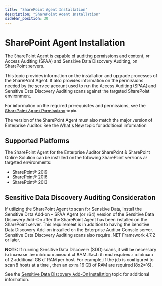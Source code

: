 ```yaml
---
title: "SharePoint Agent Installation"
description: "SharePoint Agent Installation"
sidebar_position: 30
---
```


# SharePoint Agent Installation

The SharePoint Agent is capable of auditing permissions and content, or Access Auditing (SPAA) and
Sensitive Data Discovery Auditing, on SharePoint servers.

This topic provides information on the installation and upgrade processes of the SharePoint Agent.
It also provides information on the permissions needed by the service account used to run the Access
Auditing (SPAA) and Sensitive Data Discovery Auditing scans against the targeted SharePoint
environment.

For information on the required prerequisites and permissions, see the
[SharePoint Agent Permissions](/docs/accessanalyzer/11.6/requirements/sharepoint/scanoptions/agentbasedscans/agentpermissions.md)
topic.

The version of the SharePoint Agent must also match the major version of Enterprise Auditor. See the
[What's New](/docs/accessanalyzer/11.6/overview/whatsnew.md) topic for
additional information.

## Supported Platforms

The SharePoint Agent for the Enterprise Auditor SharePoint & SharePoint Online Solution can be
installed on the following SharePoint versions as targeted environments:

- SharePoint® 2019
- SharePoint® 2016
- SharePoint® 2013

## Sensitive Data Discovery Auditing Consideration

If utilizing the SharePoint Agent to scan for Sensitive Data, install the Sensitive Data Add-on –
SPAA Agent (or x64) version of the Sensitive Data Discovery Add-On after the SharePoint Agent has
been installed on the SharePoint server. This requirement is in addition to having the Sensitive
Data Discovery Add-on installed on the Enterprise Auditor Console server. Sensitive Data Discovery
Auditing scans also require .NET Framework 4.7.2 or later.

**NOTE:** If running Sensitive Data Discovery (SDD) scans, it will be necessary to increase the
minimum amount of RAM. Each thread requires a minimum of 2 additional GB of RAM per host. For
example, if the job is configured to scan 8 hosts at a time , then an extra 16 GB of RAM are
required (8x2=16).

See the
[Sensitive Data Discovery Add-On Installation](/docs/accessanalyzer/11.6/install/sensitivedatadiscovery/overview.md)
topic for additional information.
